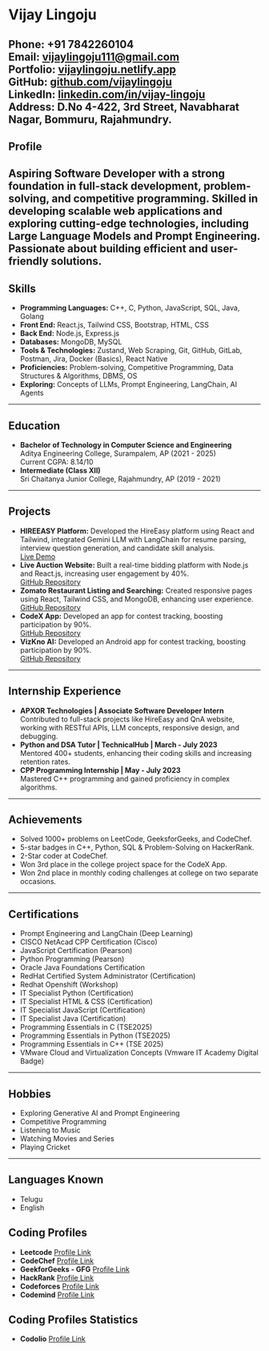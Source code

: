 # Vijay Lingoju
**Phone:** +91 7842260104  
**Email:** [vijaylingoju111@gmail.com](mailto:vijaylingoju111@gmail.com)  
**Portfolio:** [vijaylingoju.netlify.app](https://vijaylingoju.netlify.app)  
**GitHub:** [github.com/vijaylingoju](https://github.com/vijaylingoju)  
**LinkedIn:** [linkedin.com/in/vijay-lingoju](https://www.linkedin.com/in/vijay-lingoju/?originalSubdomain=in)  
**Address:** D.No 4-422, 3rd Street, Navabharat Nagar, Bommuru, Rajahmundry.
---
## Profile
Aspiring Software Developer with a strong foundation in full-stack development, problem-solving, and competitive programming. Skilled in developing scalable web applications and exploring cutting-edge technologies, including Large Language Models and Prompt Engineering. Passionate about building efficient and user-friendly solutions.
---
## Skills
- **Programming Languages:** C++, C, Python, JavaScript, SQL, Java, Golang  
- **Front End:** React.js, Tailwind CSS, Bootstrap, HTML, CSS  
- **Back End:** Node.js, Express.js 
- **Databases:** MongoDB, MySQL  
- **Tools & Technologies:** Zustand, Web Scraping, Git, GitHub, GitLab, Postman, Jira, Docker (Basics), React Native 
- **Proficiencies:** Problem-solving, Competitive Programming, Data Structures & Algorithms, DBMS, OS  
- **Exploring:** Concepts of LLMs, Prompt Engineering, LangChain, AI Agents
---
## Education
- **Bachelor of Technology in Computer Science and Engineering**  
  Aditya Engineering College, Surampalem, AP (2021 - 2025)  
  Current CGPA: 8.14/10
- **Intermediate (Class XII)**  
  Sri Chaitanya Junior College, Rajahmundry, AP (2019 - 2021)
---
## Projects
- **HIREEASY Platform:** Developed the HireEasy platform using React and Tailwind, integrated Gemini LLM with LangChain for resume parsing, interview question generation, and candidate skill analysis.  
  [Live Demo](https://hireeasy.apxor.com)
- **Live Auction Website:** Built a real-time bidding platform with Node.js and React.js, increasing user engagement by 40%.  
  [GitHub Repository](https://github.com/vijaylingoju/Live_Auctions.git)
- **Zomato Restaurant Listing and Searching:** Created responsive pages using React, Tailwind CSS, and MongoDB, enhancing user experience.  
  [GitHub Repository](https://github.com/vijaylingoju/project-assign-vijaylingoju.git)
- **CodeX App:** Developed an app for contest tracking, boosting participation by 90%.  
  [GitHub Repository](https://github.com/vijaylingoju/Codex_App.git)
- **VizKno AI:** Developed an Android app for contest tracking, boosting participation by 90%.  
  [GitHub Repository](https://github.com/vijaylingoju/Codex_App.git) 
---
## Internship Experience
- **APXOR Technologies | Associate Software Developer Intern**  
  Contributed to full-stack projects like HireEasy and QnA website, working with RESTful APIs, LLM concepts, responsive design, and debugging.
- **Python and DSA Tutor | TechnicalHub | March - July 2023**  
  Mentored 400+ students, enhancing their coding skills and increasing retention rates.
- **CPP Programming Internship | May - July 2023**  
  Mastered C++ programming and gained proficiency in complex algorithms.
---
## Achievements
- Solved 1000+ problems on LeetCode, GeeksforGeeks, and CodeChef.  
- 5-star badges in C++, Python, SQL & Problem-Solving on HackerRank.  
- 2-Star coder at CodeChef.  
- Won 3rd place in the college project space for the CodeX App.  
- Won 2nd place in monthly coding challenges at college on two separate occasions.
---
## Certifications
- Prompt Engineering and LangChain (Deep Learning)  
- CISCO NetAcad CPP Certification (Cisco)  
- JavaScript Certification (Pearson)  
- Python Programming (Pearson)  
- Oracle Java Foundations Certification  
- RedHat Certified System Administrator (Certification)  
- Redhat Openshift (Workshop)  
- IT Specialist Python (Certification)  
- IT Specialist HTML & CSS (Certification)  
- IT Specialist JavaScript (Certification)  
- IT Specialist Java (Certification)  
- Programming Essentials in C (TSE2025)  
- Programming Essentials in Python (TSE2025)  
- Programming Essentials in C++ (TSE 2025)  
- VMware Cloud and Virtualization Concepts (Vmware IT Academy Digital Badge)
---
## Hobbies
- Exploring Generative AI and Prompt Engineering  
- Competitive Programming  
- Listening to Music
- Watching Movies and Series
- Playing Cricket
---
## Languages Known
- Telugu  
- English


## Coding Profiles

- **Leetcode** 
  [Profile Link](https://leetcode.com/u/vijaylingoju/)
- **CodeChef** 
  [Profile Link](https://www.codechef.com/users/vijay_260404)
- **GeekforGeeks - GFG** 
  [Profile Link](https://www.geeksforgeeks.org/user/mohanlihhiv/)
- **HackRank** 
  [Profile Link](https://www.hackerrank.com/profile/vijaylingoju26)
- **Codeforces** 
  [Profile Link](https://codeforces.com/profile/vijay_260104)
- **Codemind** 
  [Profile Link](https://www.hackerrank.com/profile/vijaylingoju26)

## Coding Profiles Statistics
- **Codolio** 
  [Profile Link](https://codolio.com/profile/vijaylingoju)
